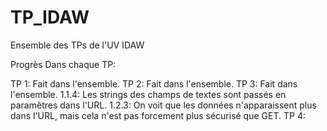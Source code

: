 # TP_IDAW
Ensemble des TPs de l'UV IDAW

Progrès Dans chaque TP:

TP 1:
  Fait dans l'ensemble.
TP 2:
  Fait dans l'ensemble.
TP 3:
  Fait dans l'ensemble.
  1.1.4: Les strings des champs de textes sont passés en paramêtres dans l'URL.
  1.2.3: On voit que les données n'apparaissent plus dans l'URL, mais cela n'est pas forcement plus sécurisé que GET.
TP 4:
